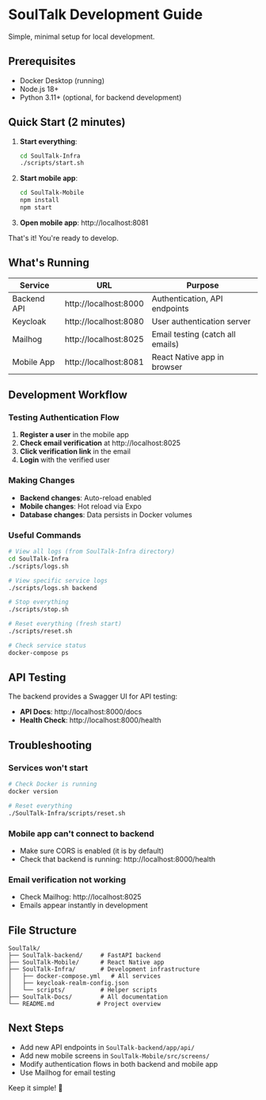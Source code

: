 # SoulTalk Development Guide

Simple, minimal setup for local development.

## Prerequisites

- Docker Desktop (running)
- Node.js 18+ 
- Python 3.11+ (optional, for backend development)

## Quick Start (2 minutes)

1. **Start everything**:
   ```bash
   cd SoulTalk-Infra
   ./scripts/start.sh
   ```

2. **Start mobile app**:
   ```bash
   cd SoulTalk-Mobile
   npm install
   npm start
   ```

3. **Open mobile app**: http://localhost:8081

That's it! You're ready to develop.

## What's Running

| Service | URL | Purpose |
|---------|-----|---------|
| Backend API | http://localhost:8000 | Authentication, API endpoints |
| Keycloak | http://localhost:8080 | User authentication server |
| Mailhog | http://localhost:8025 | Email testing (catch all emails) |
| Mobile App | http://localhost:8081 | React Native app in browser |

## Development Workflow

### Testing Authentication Flow

1. **Register a user** in the mobile app
2. **Check email verification** at http://localhost:8025
3. **Click verification link** in the email
4. **Login** with the verified user

### Making Changes

- **Backend changes**: Auto-reload enabled
- **Mobile changes**: Hot reload via Expo
- **Database changes**: Data persists in Docker volumes

### Useful Commands

```bash
# View all logs (from SoulTalk-Infra directory)
cd SoulTalk-Infra
./scripts/logs.sh

# View specific service logs
./scripts/logs.sh backend

# Stop everything
./scripts/stop.sh

# Reset everything (fresh start)
./scripts/reset.sh

# Check service status
docker-compose ps
```

## API Testing

The backend provides a Swagger UI for API testing:
- **API Docs**: http://localhost:8000/docs
- **Health Check**: http://localhost:8000/health

## Troubleshooting

### Services won't start
```bash
# Check Docker is running
docker version

# Reset everything
./SoulTalk-Infra/scripts/reset.sh
```

### Mobile app can't connect to backend
- Make sure CORS is enabled (it is by default)
- Check that backend is running: http://localhost:8000/health

### Email verification not working
- Check Mailhog: http://localhost:8025
- Emails appear instantly in development

## File Structure

```
SoulTalk/
├── SoulTalk-backend/     # FastAPI backend
├── SoulTalk-Mobile/      # React Native app
├── SoulTalk-Infra/       # Development infrastructure
│   ├── docker-compose.yml   # All services
│   ├── keycloak-realm-config.json
│   └── scripts/          # Helper scripts
├── SoulTalk-Docs/        # All documentation
└── README.md            # Project overview
```

## Next Steps

- Add new API endpoints in `SoulTalk-backend/app/api/`
- Add new mobile screens in `SoulTalk-Mobile/src/screens/`
- Modify authentication flows in both backend and mobile app
- Use Mailhog for email testing

Keep it simple! 🚀